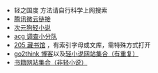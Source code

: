 * 轻之国度 方法请自行科学上网搜索
* [腾讯微云链接](https://share.weiyun.com/5Jqlw6k)
* [次元狗轻小说](https://www.acgndog.com/category/qingxiaoshuo)
* [acg 调查小分队](https://acgsoso.com/tag/%E8%BD%BB%E5%B0%8F%E8%AF%B4/)
* [205 藏书馆](http://205library.blogspot.com/) ，有索引字母或文库，需特殊方式打开
* [go2think 博客](https://go2think.com/category/share/resource/)以及[轻小说网站集合（有重复）](https://go2think.com/8-free-light-novel-websites/) 
* [书籍网站集合（非轻小说）](https://m.weibo.cn/status/4483184631037390)
